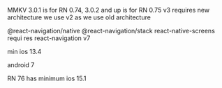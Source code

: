 MMKV 3.0.1 is for RN 0.74,
3.0.2 and up is for RN 0.75
v3 requires new architecture
we use v2 as we use old architecture

@react-navigation/native
@react-navigation/stack
react-native-screens requi
res react-navigation v7


min ios 13.4

android 7

RN 76 has minimum ios 15.1